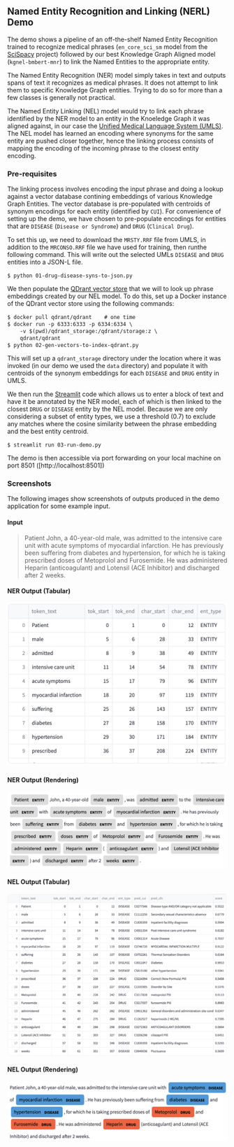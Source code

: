 ## Named Entity Recognition and Linking (NERL) Demo

The demo shows a pipeline of an off-the-shelf Named Entity Recognition trained to recognize medical phrases (`en_core_sci_sm` model from the [SciSpacy](https://allenai.github.io/scispacy/) project) followed by our best Knowledge Graph Aligned model (`kgnel-bmbert-mnr`) to link the Named Entities to the appropriate entity.

The Named Entity Recognition (NER) model simply takes in text and outputs spans of text it recognizes as medical phrases. It does not attempt to link them to specific Knowledge Graph entities. Trying to do so for more than a few classes is generally not practical.

The Named Entity Linking (NEL) model would try to link each phrase identified by the NER model to an entity in the Knoeledge Graph it was aligned against, in our case the [Unified Medical Language System (UMLS)](https://www.nlm.nih.gov/research/umls/index.html). The NEL model has learned an encoding where synonyms for the same entity are pushed closer together, hence the linking process consists of mapping the encoding of the incoming phrase to the closest entity encoding.

### Pre-requisites

The linking process involves encoding the input phrase and doing a lookup against a vector database contining embeddings of various Knowledge Graph Entities. The vector database is pre-populated with centroids of synonym encodings for each entity (identified by `CUI`). For convenience of setting up the demo, we have chosen to pre-populate encodings for entities that are `DISEASE` (`Disease or Syndrome`) and `DRUG` (`Clinical Drug`).

To set this up, we need to download the `MRSTY.RRF` file from UMLS, in addition to the `MRCONSO.RRF` file we have used for training, then runthe following command. This will write out the selected UMLs `DISEASE` and `DRUG` entities into a JSON-L file.
```
$ python 01-drug-disease-syns-to-json.py
```

We then populate the [QDrant vector store](https://qdrant.tech/) that we will to look up phrase embeddings created by our NEL model. To do this, set up a Docker instance of the QDrant vector store using the following commands:
```
$ docker pull qdrant/qdrant    # one time
$ docker run -p 6333:6333 -p 6334:6334 \
    -v $(pwd)/qdrant_storage:/qdrant/storage:z \
    qdrant/qdrant
$ python 02-gen-vectors-to-index-qdrant.py
```

This will set up a `qdrant_storage` directory under the location where it was invoked (in our demo we used the `data` directory) and populate it with centroids of the synonym embeddings for each `DISEASE` and `DRUG` entity in UMLS.

We then run the [Streamlit](https://streamlit.io/) code which allows us to enter a block of text and have it be annotated by the NER model, each of which is then linked to the closest `DRUG` or `DISEASE` entity by the NEL model. Because we are only considering a subset of entity types, we use a threshold (0.7) to exclude any matches where the cosine similarity between the phrase embedding and the best entity centroid.

```
$ streamlit run 03-run-demo.py
```

The demo is then accessible via port forwarding on your local machine on port 8501 ([http://localhost:8501])

### Screenshots

The following images show screenshots of outputs produced in the demo application for some example input.

#### Input

> Patient John, a 40-year-old male, was admitted to the intensive care unit with acute symptoms of myocardial infarction. He has previously been suffering from diabetes and hypertension, for which he is taking prescribed doses of Metoprolol and Furosemide. He was administered Heparin (anticoagulant) and Lotensil (ACE Inhibitor) and discharged after 2 weeks.


#### NER Output (Tabular)

<img src="../figs/demo-ner-table.png"/>

#### NER Output (Rendering)

<img src="../figs/demo-ner-render.png"/>

#### NEL Output (Tabular)

<img src="../figs/demo-nel-table.png"/>

#### NEL Output (Rendering)

<img src="../figs/demo-nel-render.png"/>

